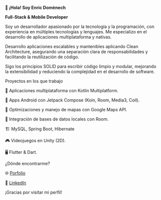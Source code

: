 **👋 ¡Hola! Soy Enric Domènech**

**Full-Stack & Mobile Developer**


Soy un desarrollador apasionado por la tecnología y la programación, con experiencia en múltiples tecnologías y lenguajes. Me especializo en el desarrollo de aplicaciones multiplataforma y nativas.

Desarrollo aplicaciones escalables y mantenibles aplicando Clean Architecture, asegurando una separación clara de responsabilidades y facilitando la reutilización de código.

Sigo los principios SOLID para escribir código limpio y modular, mejorando la extensibilidad y reduciendo la complejidad en el desarrollo de software.


Proyectos en los que trabajo

📌 Aplicaciones multiplataforma con Kotlin Multiplatform.

📱 Apps Android con Jetpack Compose (Koin, Room, Media3, Coil).

🚀 Optimizaciones y manejo de mapas con Google Maps API.

📂 Integración de bases de datos locales con Room.

🏗️ MySQL, Spring Boot, Hibernate

🎮 Videojuegos en Unity (2D).

🖥️ Flutter & Dart.




¿Dónde encontrarme?

🌐 [Porfolio](https://enric160493.wixsite.com/enric-domenech)
    
💼 [LinkedIn](https://www.linkedin.com/in/enric-dom%C3%A8nech-aisa-1384941aa/)

¡Gracias por visitar mi perfil!
